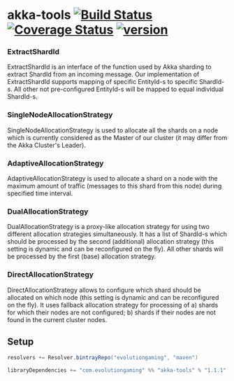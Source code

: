# akka-tools [![Build Status](https://travis-ci.org/evolution-gaming/akka-tools.svg)](https://travis-ci.org/evolution-gaming/akka-tools) [![Coverage Status](https://coveralls.io/repos/evolution-gaming/akka-tools/badge.svg)](https://coveralls.io/r/evolution-gaming/akka-tools) [ ![version](https://api.bintray.com/packages/evolutiongaming/maven/akka-tools/images/download.svg) ](https://bintray.com/evolutiongaming/maven/akka-tools/_latestVersion)

### ExtractShardId
ExtractShardId is an interface of the function used by Akka sharding to extract ShardId from an incoming message.
Our implementation of ExtractShardId supports mapping of specific EntityId-s to specific ShardId-s. 
All other not pre-configured EntityId-s will be mapped to equal individual ShardId-s.

### SingleNodeAllocationStrategy
SingleNodeAllocationStrategy is used to allocate all the shards on a node which is currently considered as the Master of our cluster (it may differ from the Akka Cluster's Leader).

### AdaptiveAllocationStrategy
AdaptiveAllocationStrategy is used to allocate a shard on a node with the maximum amount of traffic (messages to this shard from this node) during specified time interval.

### DualAllocationStrategy
DualAllocationStrategy is a proxy-like allocation strategy for using two different allocation strategies simultaneously.
It has a list of ShardId-s which should be processed by the second (additional) allocation strategy (this setting is dynamic and can be reconfigured on the fly).
All other shards will be processed by the first (base) allocation strategy.

### DirectAllocationStrategy
DirectAllocationStrategy allows to configure which shard should be allocated on which node (this setting is dynamic and can be reconfigured on the fly).
It uses fallback allocation strategy for processing of 
a) shards for which their nodes are not configured;
b) shards if their nodes are not found in the current cluster nodes.

## Setup

```scala
resolvers += Resolver.bintrayRepo("evolutiongaming", "maven")

libraryDependencies += "com.evolutiongaming" %% "akka-tools" % "1.1.1"
```